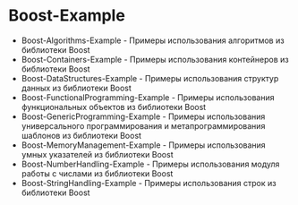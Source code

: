 # Boost-Example

* Boost-Algorithms-Example - Примеры использования алгоритмов из библиотеки Boost
* Boost-Containers-Example - Примеры использования контейнеров из библиотеки Boost
* Boost-DataStructures-Example - Примеры использования структур данных из библиотеки Boost
* Boost-FunctionalProgramming-Example - Примеры использования функциональных объектов из библиотеки Boost
* Boost-GenericProgramming-Example - Примеры использования универсального программирования и метапрограммирования шаблонов из библиотеки Boost
* Boost-MemoryManagement-Example - Примеры использования умных указателей из библиотеки Boost
* Boost-NumberHandling-Example - Примеры использования модуля работы с числами из библиотеки Boost
* Boost-StringHandling-Example - Примеры использования строк из библиотеки Boost 
